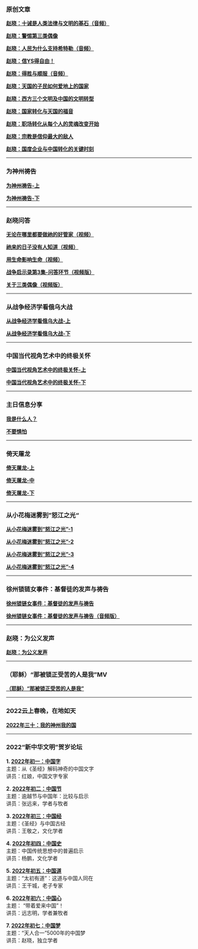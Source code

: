 

### 原创文章

**[赵晓：十诫是人类法律与文明的基石（音频）](https://www.asuswebstorage.com/navigate/a/#/s/CF7C12762272413C89894940FECB0E4EY)**

**[赵晓：警惕第三类偶像](https://www.asuswebstorage.com/navigate/a/#/s/7EC0E20540204E4A9A9653E584F2D0B6Y)**

**[赵晓：人民为什么支持希特勒（音频）](https://www.asuswebstorage.com/navigate/a/#/s/1C47F0F9D4D34224BC9CDDF8A1AF8CF6Y)**

**[赵晓：信YS得自由！](https://www.asuswebstorage.com/navigate/a/#/s/727844E44F254ABFA15C740467BA2689Y)**

**[赵晓：得胜与顺服（音频）](https://www.asuswebstorage.com/navigate/a/#/s/3FDA418B17344047A8E82085CBA7F23AY)**

**[赵晓：天国的子民如何爱地上的国家](https://www.asuswebstorage.com/navigate/a/#/s/8550B920D25A413C8B59A14C166D54C6Y)**

**[赵晓：西方三个文明及中国的文明转型](https://www.asuswebstorage.com/navigate/a/#/s/E926F8A362A04067B25E244A8C6D57A9Y)**

**[赵晓：国家转化与天国的福音](https://www.asuswebstorage.com/navigate/a/#/s/F79BEE227CB74D488283DDDBB21A540BY)**

**[赵晓：职场转化从每个人的灵魂改变开始](https://www.asuswebstorage.com/navigate/a/#/s/2A1361D8E3CD4E51A76C4C8E76CCE614Y)**

**[赵晓：宗教是信仰最大的敌人](https://www.asuswebstorage.com/navigate/a/#/s/997625016DC54BF89D060569FD1947DDY)**

**[赵晓：国度企业与中国转化的关键时刻](https://www.asuswebstorage.com/navigate/a/#/s/F6C289BCDD8744F28B9A79671057CDEBY)**

---

### 为神州祷告

**[为神州祷告-上](https://www.asuswebstorage.com/navigate/a/#/s/152A89D1A8DC4C5286CF9EDA57189A52Y)**

**[为神州祷告-下](https://www.asuswebstorage.com/navigate/a/#/s/504109DB64C24890B07C54D74E957EE9Y)**

---

### 赵晓问答

**[无论在哪里都要做祂的好管家（视频）](https://www.asuswebstorage.com/navigate/a/#/s/55501482AF0D4F6D932F1D61E598D40DY)**

**[祂来的日子没有人知道（视频）](https://www.asuswebstorage.com/navigate/a/#/s/A2D6F0C682A845E48551F5E05AAEFD6AY)**

**[用生命影响生命（视频）](https://www.asuswebstorage.com/navigate/a/#/s/9E3F69342190498CB9C1230324B5DA1BY)**

**[战争启示录第3集-问答环节（视频版）](https://ipfs.slang.cx/ipfs/bafybeices3mu4oh4bmucmpscikppq3viagqnigjitayvrkbuj4srkfgdre/%E6%88%98%E4%BA%89%E5%90%AF%E7%A4%BA%E5%BD%95%E7%AC%AC3%E9%9B%86%EF%BC%9A%E4%B8%9C%E6%AD%A3%E6%95%99%E5%BE%92%E6%99%AE%E4%BA%AC%E4%B8%8E%E7%AC%AC%E4%B8%89%E7%B1%BB%E5%B4%87%E6%8B%9C%E4%B9%8B%E9%97%AE%E7%AD%94%E7%8E%AF%E8%8A%82.mp4)**

**[关于三类偶像（视频版）](https://ipfs.slang.cx/ipfs/bafybeief52cuts3yg7yxorip4e6sg2tmics66tnp4gbae3ijhswkcvofty/%E5%85%B3%E4%BA%8E%E4%B8%89%E7%B1%BB%E5%81%B6%E5%83%8F.mp4)**

---

### 从战争经济学看俄乌大战

**[从战争经济学看俄乌大战-上](https://ipfs.slang.cx/ipfs/bafybeib3igmtkod3kvnkfkhubk7sn2eskzk7gkdh3hdajhpto5x3mu5evi/%E4%BB%8E%E6%88%98%E4%BA%89%E7%BB%8F%E6%B5%8E%E5%AD%A6%E7%9C%8B%E4%BF%84%E4%B9%8C%E5%A4%A7%E6%88%98/%E4%BB%8E%E6%88%98%E4%BA%89%E7%BB%8F%E6%B5%8E%E5%AD%A6%E7%9C%8B%E4%BF%84%E4%B9%8C%E5%A4%A7%E6%88%98-1.mp4)**

**[从战争经济学看俄乌大战-下](https://ipfs.slang.cx/ipfs/bafybeib3igmtkod3kvnkfkhubk7sn2eskzk7gkdh3hdajhpto5x3mu5evi/%E4%BB%8E%E6%88%98%E4%BA%89%E7%BB%8F%E6%B5%8E%E5%AD%A6%E7%9C%8B%E4%BF%84%E4%B9%8C%E5%A4%A7%E6%88%98/%E4%BB%8E%E6%88%98%E4%BA%89%E7%BB%8F%E6%B5%8E%E5%AD%A6%E7%9C%8B%E4%BF%84%E4%B9%8C%E5%A4%A7%E6%88%98-2.mp4)**

---

### 中国当代视角艺术中的终极关怀

**[中国当代视角艺术中的终极关怀-上](https://ipfs.slang.cx/ipfs/bafybeienhfzn4lpt6kke56pydg7f7vl3nng6yqkgzfug46gkowytzomxni/%E4%B8%AD%E5%9B%BD%E5%BD%93%E4%BB%A3%E8%A7%86%E8%A7%92%E8%89%BA%E6%9C%AF%E4%B8%AD%E7%9A%84%E7%BB%88%E6%9E%81%E5%85%B3%E6%80%80/%E4%B8%AD%E5%9B%BD%E5%BD%93%E4%BB%A3%E8%A7%86%E8%A7%92%E8%89%BA%E6%9C%AF%E4%B8%AD%E7%9A%84%E7%BB%88%E6%9E%81%E5%85%B3%E6%80%80-%E4%B8%8A.mp4)**

**[中国当代视角艺术中的终极关怀-下](https://ipfs.slang.cx/ipfs/bafybeienhfzn4lpt6kke56pydg7f7vl3nng6yqkgzfug46gkowytzomxni/%E4%B8%AD%E5%9B%BD%E5%BD%93%E4%BB%A3%E8%A7%86%E8%A7%92%E8%89%BA%E6%9C%AF%E4%B8%AD%E7%9A%84%E7%BB%88%E6%9E%81%E5%85%B3%E6%80%80/%E4%B8%AD%E5%9B%BD%E5%BD%93%E4%BB%A3%E8%A7%86%E8%A7%92%E8%89%BA%E6%9C%AF%E4%B8%AD%E7%9A%84%E7%BB%88%E6%9E%81%E5%85%B3%E6%80%80-%E4%B8%8B.mp4)**

---

### 主日信息分享

**[我是什么人？](https://ipfs.slang.cx/ipfs/bafybeicazzhfqn7eafn7svbqqczhmbw4x2lwkn3pow3sxh3c5bflu4df2a/%E6%96%B0%E5%BB%BA%E6%96%87%E4%BB%B6%E5%A4%B9/%E2%80%9C%E6%88%91%E6%98%AF%E4%BB%80%E4%B9%88%E4%BA%BA%EF%BC%9F%E2%80%9D.mp4)**

**[不要惧怕](https://ipfs.slang.cx/ipfs/bafybeicazzhfqn7eafn7svbqqczhmbw4x2lwkn3pow3sxh3c5bflu4df2a/%E6%96%B0%E5%BB%BA%E6%96%87%E4%BB%B6%E5%A4%B9/%E2%80%9D%E4%B8%8D%E8%A6%81%E6%83%A7%E6%80%95%E2%80%9C%EF%BC%88%E4%B8%BB%E6%97%A5%E4%BF%A1%E6%81%AF%E5%88%86%E4%BA%AB%EF%BC%89.mp4)**

---

### 倚天屠龙

**[倚天屠龙-上](https://ipfs.slang.cx/ipfs/bafybeicr5riaql2yy265nxmas2n3j3y23buzay7e7tqejv6t273dksjms4/%E5%80%9A%E5%A4%A9%E5%B1%A0%E9%BE%99/%E5%80%9A%E5%A4%A9%E5%B1%A0%E9%BE%99-%E4%B8%8A.mp4)**

**[倚天屠龙-中](https://ipfs.slang.cx/ipfs/bafybeicr5riaql2yy265nxmas2n3j3y23buzay7e7tqejv6t273dksjms4/%E5%80%9A%E5%A4%A9%E5%B1%A0%E9%BE%99/%E5%80%9A%E5%A4%A9%E5%B1%A0%E9%BE%99-%E4%B8%AD.mp4)**

**[倚天屠龙-下](https://ipfs.slang.cx/ipfs/bafybeicr5riaql2yy265nxmas2n3j3y23buzay7e7tqejv6t273dksjms4/%E5%80%9A%E5%A4%A9%E5%B1%A0%E9%BE%99/%E5%80%9A%E5%A4%A9%E5%B1%A0%E9%BE%99-%E4%B8%8B.mp4)**

---

### 从小花梅迷雾到”怒江之光“

**[从小花梅迷雾到“怒江之光”-1](https://ipfs.slang.cx/ipfs/bafybeifztugs7vhcat75wlzkklaqpez7ksiss4g2qypngbdepsg7xndevy/njzg/%E6%80%92%E6%B1%9F%E4%B9%8B%E5%85%891.mp4)**

**[从小花梅迷雾到“怒江之光”-2](https://ipfs.slang.cx/ipfs/bafybeifztugs7vhcat75wlzkklaqpez7ksiss4g2qypngbdepsg7xndevy/njzg/%E6%80%92%E6%B1%9F%E4%B9%8B%E5%85%892.mp4)**

**[从小花梅迷雾到“怒江之光”-3](https://ipfs.slang.cx/ipfs/bafybeid2dqwjrkvwkyzobzdaf3ew7uzwpn5ecp2hwdhzgbut32krzwsrua/%E6%80%92%E6%B1%9F%E4%B9%8B%E5%85%89/%E6%80%92%E6%B1%9F%E4%B9%8B%E5%85%89%E4%B8%AD.mp4)**

**[从小花梅迷雾到“怒江之光”-4](https://ipfs.slang.cx/ipfs/bafybeid2dqwjrkvwkyzobzdaf3ew7uzwpn5ecp2hwdhzgbut32krzwsrua/%E6%80%92%E6%B1%9F%E4%B9%8B%E5%85%89/%E6%80%92%E6%B1%9F%E4%B9%8B%E5%85%89%E4%B8%8B.mp4)**

---
### 徐州锁链女事件：基督徒的发声与祷告

**[徐州锁链女事件：基督徒的发声与祷告](https://ipfs.slang.cx/ipfs/bafybeieuteprrdzosvex6avjdiieit4cbhvllouxv3szmggprf7vzj4xvy/%E9%93%81%E9%93%BE%E5%A5%B3.mp4)**

**[徐州锁链女事件：基督徒的发声与祷告（音频版）](https://ipfs.slang.cx/ipfs/bafybeifyffa64j6y56jec5l26vzdg6aougws7zn3pdcjczvxdwe2lbnfse/0217GGGY.mp3)**

---
### 赵晓：为公义发声

**[赵晓：为公义发声](https://ipfs.slang.cx/ipfs/bafybeiedvdqifdoskohvrn4bf4nbuxw7kcslh24lrwxd7jyaf6sp7ea3pa/%E8%B5%B5%E6%99%93%EF%BC%9A%E4%B8%BA%E5%85%AC%E4%B9%89%E5%8F%91%E5%A3%B0.mp4)**

---
### （耶稣）“那被锁正受苦的人是我”MV

**[（耶稣）“那被锁正受苦的人是我”](https://ipfs.slang.cx/ipfs/bafybeigx6uxs5x5hk2re227fdspfflqzdcc4pp3cp76mgmyqkk72uvhjti/%E9%93%81%E9%94%81%E9%93%81%E9%94%81.mp4)**

---

### 2022云上春晚，在地如天

**[2022年三十：我的神州我的国](https://ipfs.slang.cx/ipfs/bafybeia5vlsr7guh5x7vhnypjsnfta2carvum5o5wgvbvrnpisx7ej7waa/%E5%B9%B4%E4%B8%89%E5%8D%81%EF%BC%9A%E4%BA%91%E4%B8%8A%E6%98%A5%E6%99%9A.mp4)**

---

### 2022“新中华文明”贺岁论坛

**1. [2022年初一：中国字](https://ipfs.slang.cx/ipfs/bafybeifjiyftmlqhgm74jnfnxqmahjtasvcumwfskeer4fkd6fiduo5hey/%E5%B9%B4%E5%88%9D%E4%B8%80%EF%BC%9A%E4%B8%AD%E5%9B%BD%E5%AD%97.mp4)**
<br>主题：从《圣经》解码神奇的中国文字
<br>讲员：红娘，中国文字专家

**2. [2022年初二：中国节](https://ipfs.slang.cx/ipfs/bafybeia4j552pzb32o4dqxlpuxqjycp4kigu6spfh4jtvfwartvs2mdube/%E5%B9%B4%E5%88%9D%E4%BA%8C%EF%BC%9A%E4%B8%AD%E5%9B%BD%E5%B9%B4.mp4)**
<br>主题：逾越节与中国年：比较与启示
<br>讲员：张远来，学者与牧者

**3. [2022年初三：中国经](https://ipfs.slang.cx/ipfs/bafybeidmaqr7os5hx3ky6jg2vwfpzlxogmsa3ti5734til5ei6h6j5vr34/%E5%B9%B4%E5%88%9D%E4%B8%89%EF%BC%9A%E4%B8%AD%E5%9B%BD%E7%BB%8F.mp4)**
<br>主题：《圣经》与中国古经
<br>讲员：王敬之，文化学者

**4. [2022年初四：中国史](https://ipfs.slang.cx/ipfs/bafybeif4cvfokekbvui4wh5iqxxlzs7j5pmj67yn5jq43wrsiaxrix5snu/%E5%B9%B4%E5%88%9D%E5%9B%9B%EF%BC%9A%E4%B8%AD%E5%9B%BD%E5%8F%B2.mp4)**
<br>主题：中国传统思想中的普遍启示
<br>讲员：杨鹏，文化学者

**5. [2022年初五：中国道](https://ipfs.slang.cx/ipfs/bafybeidklsu4kb4snwgrqquajwk2augug2bjhheezamivsclf2zgm7dudy/%E5%B9%B4%E5%88%9D%E4%BA%94%EF%BC%9A%E4%B8%AD%E5%9B%BD%E9%81%93.mp4)**
<br>主题：“太初有道”：这道与中国人同在
<br>讲员：王干城，老子专家

**6. [2022年初六：中国心](https://ipfs.slang.cx/ipfs/bafybeidvam7gpwe43sliohtvkbzvhvx7s33nbemmjhlsas2m2i3pfjjbzu/%E5%B9%B4%E5%88%9D%E5%85%AD%EF%BC%9A%E4%B8%AD%E5%9B%BD%E5%BF%83.mp4)**
<br>主题： “带着爱来中国”！
<br>讲员：远志明，学者兼牧者

**7. [2022年初七：中国梦](https://ipfs.slang.cx/ipfs/bafybeiac3sj63tfh77rj3wti7l4qb4e2ouwnck6mj2qruipx2xbv7t2jeu/%E5%B9%B4%E5%88%9D%E4%B8%83%EF%BC%9A%E4%B8%AD%E5%9B%BD%E6%A2%A6.mp4)**
<br>主题：“天人合一”5000年的中国梦
<br>讲员：赵晓，独立学者
